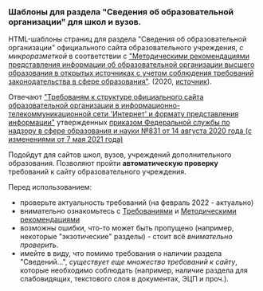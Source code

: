 ### Шаблоны для раздела "Сведения об образовательной организации" для школ и вузов.

HTML-шаблоны страниц для раздела "Сведения об образовательной организации" официального сайта образовательного учреждения, *с микроразметкой* в соответствии с ["Методическими рекомендациями представления информации об образовательной организации высшего образования в открытых источниках с учетом соблюдения требований законодательства в сфере образования"](/actual_metod_recomendation_2020.pdf). (2020, [источник](https://db-nica.ru/documents/actual_metod_recomendation_2020.pdf)). 

Отвечают ["Требованям к структуре официального сайта образовательной организации в информационно-телекоммуникационной сети 'Интернет' и формату представления информации"](https://docs.cntd.ru/document/565780511?marker=6540IN) утвержденных [приказом Федеральной службы по надзору в сфере образования и науки №831 от 14 августа 2020 года (с изменениями от 7 мая 2021 года)](https://docs.cntd.ru/document/565780511)

Подойдут для сайтов школ, вузов, учреждений дополнительного образования. Позволяют пройти **автоматическую проверку** требований к сайту образовательного учреждения.

Перед использованием:
* проверьте актуальность требований (на февраль 2022 - актуально)
* внимательно ознакомьтесь с [Требованиями](https://docs.cntd.ru/document/565780511?marker=6540IN) и [Методическими рекомендациями](/actual_metod_recomendation_2020.pdf)
* возможны ошибки, что-то может быть пропущено (например, некоторые "экзотические" разделы) - стоит всё *внимательно проверить*.
* имейте в виду, что помимо требования о наличии раздела "Сведений...", *существует еще множество требований к сайту*, которые необходимо соблюдать (например, наличие раздела для слабовидящих, текстового слоя в документах, ЭЦП и проч.).